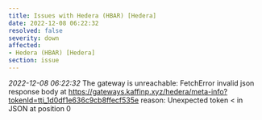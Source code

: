 ```yaml
---
title: Issues with Hedera (HBAR) [Hedera]
date: 2022-12-08 06:22:32
resolved: false
severity: down
affected:
- Hedera (HBAR) [Hedera]
section: issue
---
```


*2022-12-08 06:22:32* The gateway is unreachable: FetchError invalid json response body at https://gateways.kaffinp.xyz/hedera/meta-info?tokenId=tti_1d0df1e636c9cb8ffecf535e reason: Unexpected token < in JSON at position 0